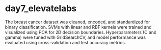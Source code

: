 # day7_elevatelabs

The breast cancer dataset was cleaned, encoded, and standardized for binary classification. SVMs with linear and RBF kernels were trained and visualized using PCA for 2D decision boundaries. Hyperparameters (C and gamma) were tuned with GridSearchCV, and model performance was evaluated using cross-validation and test accuracy metrics.
